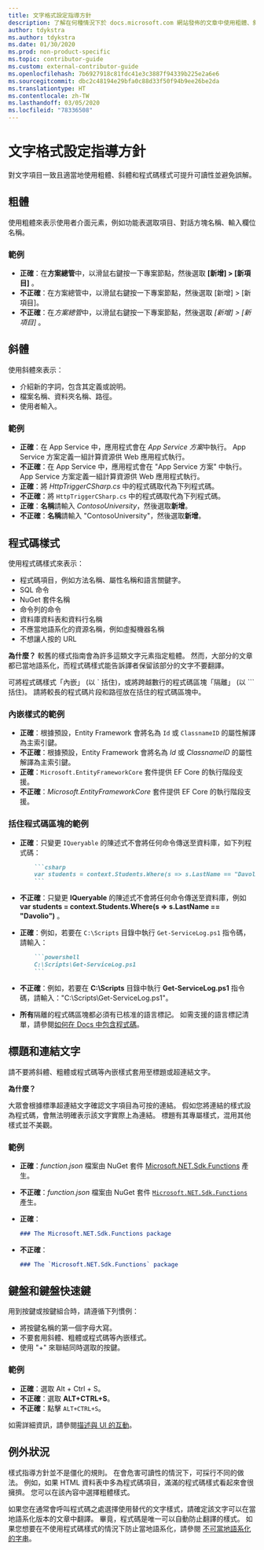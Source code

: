 ```yaml
---
title: 文字格式設定指導方針
description: 了解在何種情況下於 docs.microsoft.com 網站發佈的文章中使用粗體、斜體、程式碼和其他文字樣式。
author: tdykstra
ms.author: tdykstra
ms.date: 01/30/2020
ms.prod: non-product-specific
ms.topic: contributor-guide
ms.custom: external-contributor-guide
ms.openlocfilehash: 7b6927918c81fdc41e3c3887f94339b225e2a6e6
ms.sourcegitcommit: dbc2c48194e29bfa0c88d33f50f94b9ee26be2da
ms.translationtype: HT
ms.contentlocale: zh-TW
ms.lasthandoff: 03/05/2020
ms.locfileid: "78336508"
---
```

# <a name="text-formatting-guidelines"></a>文字格式設定指導方針

對文字項目一致且適當地使用粗體、斜體和程式碼樣式可提升可讀性並避免誤解。

## <a name="bold"></a>粗體

使用粗體來表示使用者介面元素，例如功能表選取項目、對話方塊名稱、輸入欄位名稱。

### <a name="examples"></a>範例

* **正確**：在**方案總管**中，以滑鼠右鍵按一下專案節點，然後選取 **[新增] > [新項目]** 。
* **不正確**：在方案總管中，以滑鼠右鍵按一下專案節點，然後選取 [新增] > [新項目]。
* **不正確**：在*方案總管*中，以滑鼠右鍵按一下專案節點，然後選取 *[新增] > [新項目]* 。

## <a name="italics"></a>斜體

使用斜體來表示：

* 介紹新的字詞，包含其定義或說明。
* 檔案名稱、資料夾名稱、路徑。
* 使用者輸入。

### <a name="examples"></a>範例

* **正確**：在 App Service 中，應用程式會在 *App Service 方案*中執行。 App Service 方案定義一組計算資源供 Web 應用程式執行。
* **不正確**：在 App Service 中，應用程式會在 "App Service 方案" 中執行。 App Service 方案定義一組計算資源供 Web 應用程式執行。
* **正確**：將 *HttpTriggerCSharp.cs* 中的程式碼取代為下列程式碼。
* **不正確**：將 `HttpTriggerCSharp.cs` 中的程式碼取代為下列程式碼。
* **正確**：**名稱**請輸入 *ContosoUniversity*，然後選取**新增**。
* **不正確**：**名稱**請輸入 "ContosoUniversity"，然後選取**新增**。

## <a name="code-style"></a>程式碼樣式

使用程式碼樣式來表示：

* 程式碼項目，例如方法名稱、屬性名稱和語言關鍵字。
* SQL 命令
* NuGet 套件名稱
* 命令列的命令
* 資料庫資料表和資料行名稱
* 不應當地語系化的資源名稱，例如虛擬機器名稱
* 不想讓人按的 URL

**為什麼？** 較舊的樣式指南會為許多這類文字元素指定粗體。 然而，大部分的文章都已當地語系化，而程式碼樣式能告訴譯者保留該部分的文字不要翻譯。

可將程式碼樣式「內嵌」  (以 \` 括住)，或將跨越數行的程式碼區塊「隔離」  (以 \`\`\` 括住)。 請將較長的程式碼片段和路徑放在括住的程式碼區塊中。

### <a name="examples-using-inline-styles"></a>內嵌樣式的範例

* **正確**：根據預設，Entity Framework 會將名為 `Id` 或 `ClassnameID` 的屬性解譯為主索引鍵。
* **不正確**：根據預設，Entity Framework 會將名為 *Id* 或 *ClassnameID* 的屬性解譯為主索引鍵。
* **正確**：`Microsoft.EntityFrameworkCore` 套件提供 EF Core 的執行階段支援。
* **不正確**：*Microsoft.EntityFrameworkCore* 套件提供 EF Core 的執行階段支援。

### <a name="examples-of-fenced-code-blocks"></a>括住程式碼區塊的範例

* **正確**：只變更 `IQueryable` 的陳述式不會將任何命令傳送至資料庫，如下列程式碼：

  ```markdown
      ```csharp
      var students = context.Students.Where(s => s.LastName == "Davolio")
      ```
  ```

* **不正確**：只變更 **IQueryable** 的陳述式不會將任何命令傳送至資料庫，例如 **var students = context.Students.Where(s => s.LastName == "Davolio")** 。

* **正確**：例如，若要在 `C:\Scripts` 目錄中執行 `Get-ServiceLog.ps1` 指令碼，請輸入：

  ```markdown
      ```powershell
      C:\Scripts\Get-ServiceLog.ps1
      ```
  ```

* **不正確**：例如，若要在 **C:\Scripts** 目錄中執行 **Get-ServiceLog.ps1** 指令碼，請輸入："C:\Scripts\Get-ServiceLog.ps1"。

* **所有**隔離的程式碼區塊都必須有已核准的語言標記。 如需支援的語言標記清單，請參閱[如何在 Docs 中包含程式碼](./code-in-docs.md#supported-languages)。

## <a name="headings-and-link-text"></a>標題和連結文字

請不要將斜體、粗體或程式碼等內嵌樣式套用至標題或超連結文字。

**為什麼？**

大眾會根據標準超連結文字確認文字項目為可按的連結。 假如您將連結的樣式設為程式碼，會無法明確表示該文字實際上為連結。 標題有其專屬樣式，混用其他樣式並不美觀。

### <a name="examples"></a>範例

* **正確**：*function.json* 檔案由 NuGet 套件 [Microsoft.NET.Sdk.Functions](http://www.nuget.org/packages/Microsoft.NET.Sdk.Functions) 產生。
* **不正確**：*function.json* 檔案由 NuGet 套件 [`Microsoft.NET.Sdk.Functions`](http://www.nuget.org/packages/Microsoft.NET.Sdk.Functions) 產生。

* **正確**：

  ```markdown
  ### The Microsoft.NET.Sdk.Functions package
  ```

* **不正確**：

  ```markdown
  ### The `Microsoft.NET.Sdk.Functions` package
  ```

## <a name="keys-and-keyboard-shortcuts"></a>鍵盤和鍵盤快速鍵

用到按鍵或按鍵組合時，請遵循下列慣例：

* 將按鍵名稱的第一個字母大寫。
* 不要套用斜體、粗體或程式碼等內嵌樣式。
* 使用 "+" 來聯結同時選取的按鍵。

### <a name="examples"></a>範例

* **正確**：選取 Alt + Ctrl + S。
* **不正確**：選取 **ALT+CTRL+S**。
* **不正確**：點擊 `ALT+CTRL+S`。

如需詳細資訊，請參閱[描述與 UI 的互動](https://styleguides.azurewebsites.net/StyleGuide/Read?id=2700&topicid=26472)。

## <a name="exceptions"></a>例外狀況

樣式指導方針並不是僵化的規則。 在會危害可讀性的情況下，可採行不同的做法。 例如，如果 HTML 資料表中多為程式碼項目，滿滿的程式碼樣式看起來會很擁擠。 您可以在該內容中選擇粗體樣式。

如果您在通常會呼叫程式碼之處選擇使用替代的文字樣式，請確定該文字可以在當地語系化版本的文章中翻譯。 畢竟，程式碼是唯一可以自動防止翻譯的樣式。 如果您想要在不使用程式碼樣式的情況下防止當地語系化，請參閱 [不可當地語系化的字串](markdown-reference.md#non-localized-strings)。
